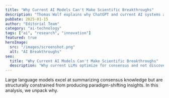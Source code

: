 ```yaml
---
title: "Why Current AI Models Can't Make Scientific Breakthroughs"
description: "Thomas Wolf explains why ChatGPT and current AI systems are designed to affirm consensus, making breakthroughs impossible."
pubDate: 2025-01-15
author: "Editorial Team"
category: "ai-technology"
tags: ["ai", "research", "innovation"]
featured: true
heroImage:
  src: "/images/screenshot.png"
  alt: "AI Breakthroughs"
seo:
  title: "Why Current AI Models Can't Make Scientific Breakthroughs"
  description: "Why current LLMs optimize for consensus and not discovery."
---
```


Large language models excel at summarizing consensus knowledge but are structurally constrained from producing paradigm-shifting insights. In this analysis, we unpack why.
